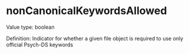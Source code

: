 # nonCanonicalKeywordsAllowed

Value type: boolean

Definition: Indicator for whether a given file object is required to use only official Psych-DS keywords